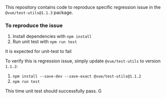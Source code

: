 This repository contains code to reproduce specific regression issue in the `@vue/test-utils@1.1.3` package.

### To reproduce the issue

1. Install dependencies with `npm install`
1. Run unit test with `npm run test`

It is expected for unit-test to fail

To verify this is regression issue, simply update `@vue/test-utils` to version `1.1.2`:

1. `npm install --save-dev --save-exact @vue/test-utils@1.1.2`
1. `npm run test`

This time unit test should successfully pass.
G
